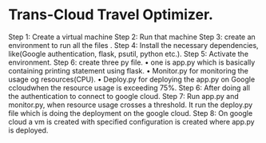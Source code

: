 # Trans-Cloud Travel Optimizer.

Step 1: Create a virtual machine
Step 2: Run that machine
Step 3: create an environment to run all the files .
Step 4: Install the necessary dependencies, like(Google authentication, flask, psutil, python etc.).
Step  5: Activate the environment.
Step 6: create three py file.
•	one is app.py which is basically containing printing statement using flask.
•	Monitor.py for monitoring the usage og resources(CPU).
•	Deploy.py for deploying the app.py on Google ccloudwhen the resource usage is exceeding 75%.
Step 6: After doing all the authentication to connect to google cloud.
Step 7: Run app.py and monitor.py, when resource usage crosses a threshold. It run the deploy.py file which is doing the deployment on the google cloud.
Step 8: On google cloud a vm is created with specified configuration is created where app.py is deployed.

